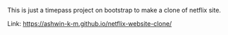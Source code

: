 This is just a timepass project on bootstrap to make a clone of netflix site.

Link: https://ashwin-k-m.github.io/netflix-website-clone/
